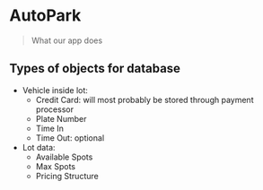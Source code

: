 # AutoPark

> What our app does

## Types of objects for database

* Vehicle inside lot:
  * Credit Card: will most probably be stored through payment processor
  * Plate Number
  * Time In
  * Time Out: optional
* Lot data:
  * Available Spots
  * Max Spots
  * Pricing Structure